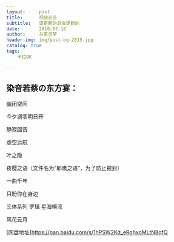 ```yaml
---
layout:     post
title:      视频总览
subtitle:   该更新的总会更新的
date:       2018-07-18
author:     共享灵梦
header-img: img/post-bg-2015.jpg
catalog: true
tags:
    卡拉OK

---
```

## 染音若蔡の东方宴：

幽闭空间

今夕凋零明日开

静寂回音

虚空远航

叶之隐

夜樱之语（文件名为“耶鹰之语”，为了防止被封）

一曲千年

只盼你在身边

三体系列 罗辑 星海横流

风花云月

[网盘地址]https://pan.baidu.com/s/1hPSW2Kd_eRghxoMLtN8qfQ

